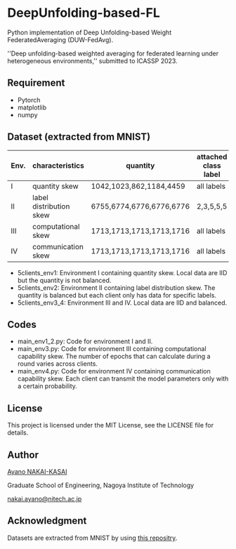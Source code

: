 # DeepUnfolding-based-FL
Python implementation of Deep Unfolding-based Weight FederatedAveraging (DUW-FedAvg).

''Deep unfolding-based weighted averaging for federated learning under heterogeneous environments,'' submitted to ICASSP 2023.


## Requirement
- Pytorch
- matplotlib
- numpy

## Dataset (extracted from MNIST)
| Env. | characteristics | quantity | attached class label | epochs | communication probability | 
| ---- | ---- | ---- | ---- | ---- | ---- |
| I | quantity skew | 1042,1023,862,1184,4459 | all labels | 2 | perfect |
| II | label distribution skew | 6755,6774,6776,6776,6776 | 2,3,5,5,5 | 2 | perfect |
| III | computational skew | 1713,1713,1713,1713,1716 | all labels | 2,1,1,1,1 | perfect |
| IV | communication skew | 1713,1713,1713,1713,1716 | all labels | 2 | 0.2,0.3,0.8,0.9,1 |

- 5clients_env1: Environment I containing quantity skew. Local data are IID but the quantity is not balanced.
- 5clients_env2: Environment II containing label distribution skew. The quantity is balanced but each client only has data for specific labels.
- 5clients_env3_4: Environment III and IV. Local data are IID and balanced.

## Codes
- main_env1_2.py: Code for environment I and II.
- main_env3.py: Code for environment III containing computational capability skew. The number of epochs that can calculate during a round varies across clients.
- main_env4.py: Code for environment IV containing communication capability skew. Each client can transmit the model parameters only with a certain probability.


## License
This project is licensed under the MIT License, see the LICENSE file for details.

## Author
[Ayano NAKAI-KASAI](https://sites.google.com/view/ayano-nakai/home/english)

Graduate School of Engineering, Nagoya Institute of Technology

nakai.ayano@nitech.ac.jp

## Acknowledgment
Datasets are extracted from MNIST by using [this repositry](https://github.com/TsingZ0/PFL-Non-IID).
